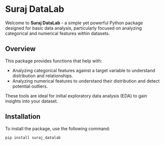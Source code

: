 # Suraj DataLab

Welcome to **Suraj DataLab** - a simple yet powerful Python package designed for basic data analysis, particularly focused on analyzing categorical and numerical features within datasets.

## Overview

This package provides functions that help with:

- Analyzing categorical features against a target variable to understand distribution and relationships.
- Analyzing numerical features to understand their distribution and detect potential outliers.

These tools are ideal for initial exploratory data analysis (EDA) to gain insights into your dataset.

## Installation

To install the package, use the following command:

```bash
pip install suraj_datalab
```
